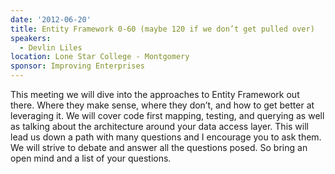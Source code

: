 ```yaml
---
date: '2012-06-20'
title: Entity Framework 0-60 (maybe 120 if we don’t get pulled over)
speakers:
  - Devlin Liles
location: Lone Star College - Montgomery
sponsor: Improving Enterprises
---
```

This meeting we will dive into the approaches to Entity Framework out there. Where they make sense, where they don’t, and how to get better at leveraging it. We will cover code first mapping, testing, and querying as well as talking about the architecture around your data access layer. This will lead us down a path with many questions and I encourage you to ask them. We will strive to debate and answer all the questions posed. So bring an open mind and a list of your questions.
